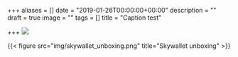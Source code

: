 +++
aliases = []
date = "2019-01-26T00:00:00+00:00"
description = ""
draft = true
image = ""
tags = []
title = "Caption test"

+++
![](/img/skywallet_unboxing.png)

{{< figure src="img/skywallet_unboxing.png" title="Skywallet unboxing" >}}